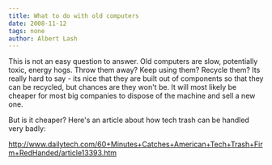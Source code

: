 ```yaml
---
title: What to do with old computers 
date: 2008-11-12
tags: none
author: Albert Lash
---
```

This is not an easy question to answer. Old computers are slow, potentially toxic, energy hogs. Throw them away? Keep using them? Recycle them? Its really hard to say - its nice that they are built out of components so that they can be recycled, but chances are they won't be. It will most likely be cheaper for most big companies to dispose of the machine and sell a new one.

But is it cheaper? Here's an article about how tech trash can be handled very badly:

<a rel="nofollow" href="http://www.dailytech.com/60+Minutes+Catches+American+Tech+Trash+Firm+RedHanded/article13393.htm">http://www.dailytech.com/60+Minutes+Catches+American+Tech+Trash+Firm+RedHanded/article13393.htm</a>

